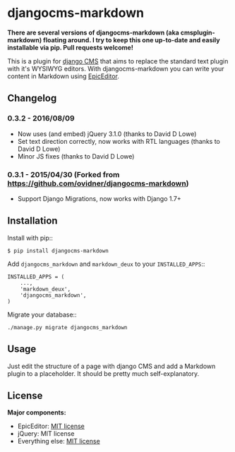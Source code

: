 djangocms-markdown
==================

**There are several versions of djangocms-markdown (aka cmsplugin-markdown)
floating around. I try to keep this one up-to-date and easily installable via
pip. Pull requests welcome!**

This is a plugin for [django CMS](https://www.django-cms.org/) that aims to replace the standard text plugin
with it's WYSIWYG editors. With djangocms-markdown you can write your content
in Markdown using [EpicEditor](http://oscargodson.github.com/EpicEditor/).

Changelog
---------

### 0.3.2 - 2016/08/09
* Now uses (and embed) jQuery 3.1.0 (thanks to David D Lowe)
* Set text direction correctly, now works with RTL languages (thanks to David D Lowe)
* Minor JS fixes (thanks to David D Lowe)

### 0.3.1 - 2015/04/30 (Forked from https://github.com/ovidner/djangocms-markdown)
* Support Django Migrations, now works with Django 1.7+

Installation
------------

Install with pip::

    $ pip install djangocms-markdown

Add ``djangocms_markdown`` and ``markdown_deux`` to your ``INSTALLED_APPS``::

    INSTALLED_APPS = (
        ...,
        'markdown_deux',
        'djangocms_markdown',
    )

Migrate your database::

    ./manage.py migrate djangocms_markdown

Usage
-----

Just edit the structure of a page with django CMS and add a Markdown plugin to a placeholder.
It should be pretty much self-explanatory.

License
-------

**Major components:**

* EpicEditor: [MIT license](https://github.com/OscarGodson/EpicEditor/blob/develop/LICENSE)
* jQuery: MIT license
* Everything else: [MIT license](https://github.com/niconoe/djangocms-markdown/blob/master/LICENSE)
